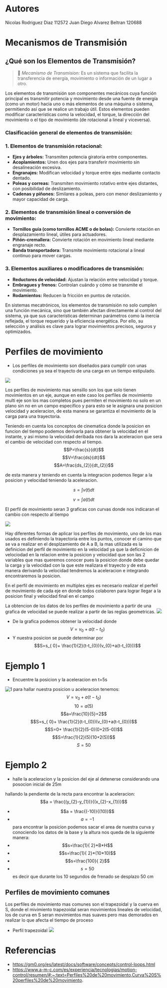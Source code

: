 # Autores 
Nicolas Rodriguez Diaz 112572
Juan Diego Alvarez Beltran 120688

# Mecanismos de Transmisión

## ¿Qué son los Elementos de Transmisión?

>🔑 *Mecanismo de Transmision:* Es un sistema que facilita la transferencia de energía, movimiento o información de un lugar a otro.


Los elementos de transmisión son componentes mecánicos cuya función principal es transmitir potencia y movimiento desde una fuente de energía (como un motor) hacia uno o más elementos de una máquina o sistema, permitiendo así que se realice un trabajo útil. Estos elementos pueden modificar características como la velocidad, el torque, la dirección del movimiento o el tipo de movimiento (de rotacional a lineal y viceversa).

### Clasificación general de elementos de transmisión:

### 1. Elementos de transmisión rotacional:
- **Ejes y árboles:** Transmiten potencia giratoria entre componentes.
- **Acoplamientos:** Unen dos ejes para transferir movimiento sin desalineación excesiva.
- **Engranajes:** Modifican velocidad y torque entre ejes mediante contacto dentado.
- **Poleas y correas:** Transmiten movimiento rotativo entre ejes distantes, con posibilidad de deslizamiento.
- **Cadenas y piñones:** Similares a poleas, pero con menor deslizamiento y mayor capacidad de carga.

### 2. Elementos de transmisión lineal o conversión de movimiento:
- **Tornillos guía (como tornillos ACME o de bolas):** Convierte rotación en desplazamiento lineal, útiles para actuadores.
- **Piñón-cremallera:** Convierte rotación en movimiento lineal mediante engranaje recto.
- **Banda transportadora:** Transmite movimiento rotacional a lineal continuo para mover cargas.

### 3. Elementos auxiliares o modificadores de transmisión:
- **Reductores de velocidad:** Ajustan la relación entre velocidad y torque.
- **Embragues y frenos:** Controlan cuándo y cómo se transmite el movimiento.
- **Rodamientos:** Reducen la fricción en puntos de rotación.

En sistemas mecatrónicos, los elementos de transmisión no solo cumplen una función mecánica, sino que también afectan directamente al control del sistema, ya que sus características determinan parámetros como la inercia reflejada, el torque requerido y la eficiencia energética. Por ello, su selección y análisis es clave para lograr movimientos precisos, seguros y optimizados.



# Perfiles de movimiento
- Los perfiles de movimiento son diseñados para cumplir con unas condiciones ya sea el trayecto de una carga en un tiempo estipulado.

![](https://www.researchgate.net/publication/329874723/figure/fig37/AS:706765452767235@1545517423178/Figura-4-12-Perfiles-de-movimiento-para-un-desplazamiento-de-30-unidades.ppm)

Los perfiles de movimiento mas sensillo son los que solo tienen movimientos en un eje, aunque en este caso los perfiles de movimiento multi eje son los mas completos pues permiten el movimiento no solo en un plano sin no en un campo especifico y para esto se le asignara una posicion velocidad y aceleracion, de esta manera se garantiza el movimiento de la carga para una trayectoria.

Teniendo en cuenta los conceptos de cinematica donde la posicion en funcion del tiempo podemos derivarla para obtener la velocidad en el instante, y asi mismo la velocidad deribada nos dara la aceleracion que sera el cambio de velocidad con respecto al tiempo.
$$P=\frac{s}{dt}$$
$$V=\frac{ds}{dt}$$
$$A=\frac{ds_{2}}{dt_{2}}$$

de esta manera y teniendo en cuenta la integracion podemos llegar a la posicion y velocidad teniendo la aceleracion.

$$ s=\int v(t)dt$$

$$ v=\int a(t)dt$$

El perfil de movimiento seran 3 graficas con curvas donde nos indicaran el cambio con respecto al tiempo

![](https://www.libreservo.com/sites/libreservo.com/files/imagenes/Trapezoidal.png)

Hay diferentes formas de aplicar los perfiles de movimiento, uno de los mas usados es definiendo la trayectoria entre los puntos, conocer el camino que se va a realizar en el desplzamiento de A a B, la mas utilizada es la definicion del perfil de movimiento en la velocidad ya que la deficnicion de velociodad en la relacion entre la posicion y velocidad que son las 2 variables que mas queremos conocer pues la posicion donde debe quedar la carga y la velocidad con la que este realizara el trayecto y de esta manera derivando la velocidad tendremos la aceleracion e integrando encontraremos la posicion.



En el perfil de movimiento en multiples ejes es necesario realizar el perfeil de movimiento de cada eje en donde todos colaboren para lograr llegar a la posicion final y velocidad final en el campo

La obtencion de los datos de los perfiles de movimiento a partir de una grafica de velocidad se puede realizar a partir de las reglas geometricas.
![](https://www.neurochispas.com/wp-content/uploads/2023/06/Ejemplo-de-grafica-de-velocidad-vs-tiempo.png)

- De la grafica podemos obtener la velocidad donde$$V=v_{0}+a(t-t_{0})$$
- Y nuestra posicion se puede determinar por $$S=s_{
0}+ \frac{1}{2}(t-t_{0})(v_{0}+a(t-t_{0}))$$

# Ejemplo 1
- Encuentre la posicion y la aceleracion en t=5s

![1](c1/1.png)
 para hallar nuestra posicion u aceleracion tenemos:
 $$V=v_{0}+a(t-t_{0})$$
 $$10=a(5)$$
 $$a=\frac{10}{5}=2$$
 $$S=s_{
0}+ \frac{1}{2}(t-t_{0})(v_{0}+a(t-t_{0}))$$
$$S=0+ \frac{1}{2}(5-0)(0+2(5-0))$$
$$S=\frac{1}{2}(5)(10+2(5))$$
$$S=50$$

# Ejemplo 2

  - halle la aceleracion y la posicion del eje al detenerse considerando una posocion inicial de 25m

hallando la pendiente de la recta para encontrar la aceleracion:
$$a = \frac{(y_{2}-y_{1})}{(x_{2}-x_{1})}$$
- $$a = \frac{(-10)}{(10)}$$
- $$a = -1$$
para encontrar la posicion podemos sacar el area de nuestra curva y conociendo los datos  de la base y la altura nos queda de la siguiente manera:
- $$s=\frac{1}{ 2}*B*H$$
- $$s=\frac{1}{ 2}*(10*10)$$
- $$s=\frac{100}{ 2}$$
- $$s=50$$
es decir que durante los 10 segundos de frenado se desplazo 50 cm

## Perfiles de movimiento comunes 

Los perfiles de movimiento mas comunes son el trapezoidal y la cuerva en S, donde el mivimiento trapezoidal seran movimientos lineales de velocidad, los de curva en S seran movimientos mas suaves pero mas demorados en realizar lo que afecta el tiempo de proceso

- Perfil trapezoidal
![](https://gm0.org/es/latest/_images/trapezoidal-motion-profiling-graph.png) 



# Referencias
- https://gm0.org/es/latest/docs/software/concepts/control-loops.html
- https://www.a-m-c.com/es/experiencia/tecnologias/motion-control/resumen/#:~:text=Perfiles%20de%20movimiento,Curva%20S%20perfiles%20de%20movimiento.
